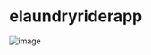# elaundryriderapp
![image](https://github.com/anupam0093/elaundryriderapp/assets/95957280/80133293-06fb-4eaf-8a00-54b58adaf9a2)


